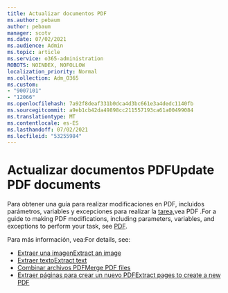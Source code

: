 ```yaml
---
title: Actualizar documentos PDF
ms.author: pebaum
author: pebaum
manager: scotv
ms.date: 07/02/2021
ms.audience: Admin
ms.topic: article
ms.service: o365-administration
ROBOTS: NOINDEX, NOFOLLOW
localization_priority: Normal
ms.collection: Adm_O365
ms.custom:
- "9007101"
- "12066"
ms.openlocfilehash: 7a92f8deaf331b0dca4d3bc661e3a4dedc1140fb
ms.sourcegitcommit: a9eb1cb42da49898cc211557193ca61a00499084
ms.translationtype: MT
ms.contentlocale: es-ES
ms.lasthandoff: 07/02/2021
ms.locfileid: "53255984"
---
```

# <a name="update-pdf-documents"></a><span data-ttu-id="17fb2-102">Actualizar documentos PDF</span><span class="sxs-lookup"><span data-stu-id="17fb2-102">Update PDF documents</span></span>

<span data-ttu-id="17fb2-103">Para obtener una guía para realizar modificaciones en PDF, incluidos parámetros, variables y excepciones para realizar la [tarea,](/power-automate/desktop-flows/actions-reference/pdf)vea PDF .</span><span class="sxs-lookup"><span data-stu-id="17fb2-103">For a guide to making PDF modifications, including parameters, variables, and exceptions to perform your task, see [PDF](/power-automate/desktop-flows/actions-reference/pdf).</span></span>

<span data-ttu-id="17fb2-104">Para más información, vea:</span><span class="sxs-lookup"><span data-stu-id="17fb2-104">For details, see:</span></span>

- [<span data-ttu-id="17fb2-105">Extraer una imagen</span><span class="sxs-lookup"><span data-stu-id="17fb2-105">Extract an image</span></span>](/power-automate/desktop-flows/actions-reference/pdf#pdf-actions)
- [<span data-ttu-id="17fb2-106">Extraer texto</span><span class="sxs-lookup"><span data-stu-id="17fb2-106">Extract text</span></span>](/power-automate/desktop-flows/actions-reference/pdf#extracttextfrompdfaction)
- [<span data-ttu-id="17fb2-107">Combinar archivos PDF</span><span class="sxs-lookup"><span data-stu-id="17fb2-107">Merge PDF files</span></span>](/power-automate/desktop-flows/actions-reference/pdf#mergefiles)
- [<span data-ttu-id="17fb2-108">Extraer páginas para crear un nuevo PDF</span><span class="sxs-lookup"><span data-stu-id="17fb2-108">Extract pages to create a new PDF</span></span>](/power-automate/desktop-flows/actions-reference/pdf#extractpages)
